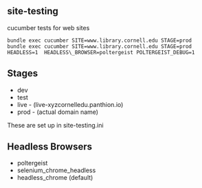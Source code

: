 ## site-testing

cucumber tests for web sites

```
bundle exec cucumber SITE=www.library.cornell.edu STAGE=prod
bundle exec cucumber SITE=www.library.cornell.edu STAGE=prod HEADLESS=1  HEADLESS\_BROWSER=poltergeist POLTERGEIST_DEBUG=1
```
## Stages

* dev
* test
* live - (live-xyzcornelledu.panthion.io)
* prod - (actual domain name)

These are set up in site-testing.ini

## Headless Browsers

* poltergeist
* selenium_chrome_headless
* headless_chrome (default)
